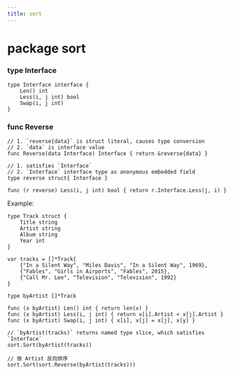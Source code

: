 ```yaml
---
title: sort
---
```


package sort
===========

### type Interface

    type Interface interface {
        Len() int
        Less(i, j int) bool
        Swap(i, j int)
    }

### func Reverse

    // 1. `reverse{data}` is struct literal, causes type conversion
    // 2. `data` is interface value
    func Reverse(data Interface) Interface { return &reverse{data} }

    // 1. satisfies `Interface`
    // 2. `Interface` interface type as anonymous embedded field
    type reverse struct{ Interface }

    func (r reverse) Less(i, j int) bool { return r.Interface.Less(j, i) }

Example:

    type Track struct {
        Title string
        Artist string
        Album string
        Year int
    }

    var tracks = []*Track{
        {"In a Silent Way", "Miles Davis", "In a Silent Way", 1969},
        {"Fables", "Girls in Airports", "Fables", 2015},
        {"Call Mr. Lee", "Television", "Television", 1992}
    }

    type byArtist []*Track

    func (x byArtist) Len() int { return len(x) }
    func (x byArtist) Less(i, j int) { return x[i].Artist < x[j].Artist }
    func (x byArtist) Swap(i, j int) { x[i], x[j] = x[j], x[y] }

    // `byArtist(tracks)` returns named type slice, which satisfies `Interface`
    sort.Sort(byArtist(tracks))

    // 按 Artist 反向排序
    sort.Sort(sort.Reverse(byArtist(tracks)))

    
